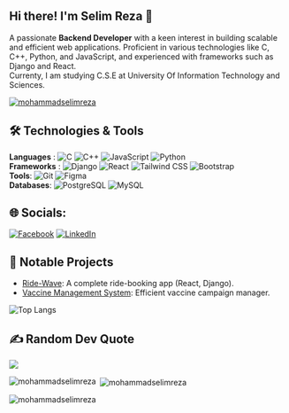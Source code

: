 ## Hi there! I'm Selim Reza 👋
A passionate **Backend Developer** with a keen interest in building scalable and efficient web applications. Proficient in various technologies like C, C++, Python, and JavaScript, and experienced with frameworks such as Django and React.<br> Currenty, I am studying C.S.E at University Of Information Technology and Sciences.

<p align="left"> <a href="https://github.com/ryo-ma/github-profile-trophy"><img src="https://github-profile-trophy.vercel.app/?username=mohammadselimreza" alt="mohammadselimreza" /></a> </p>

## 🛠️ Technologies & Tools

<p align="left">
  <strong>Languages</strong> :
  <img src="https://img.shields.io/badge/c-%2300599C.svg?style=flat-square&logo=c&logoColor=white" alt="C" />
  <img src="https://img.shields.io/badge/c++-%2300599C.svg?style=flat-square&logo=c%2B%2B&logoColor=white" alt="C++" />
  <img src="https://img.shields.io/badge/javascript-%23323330.svg?style=flat-square&logo=javascript&logoColor=%23F7DF1E" alt="JavaScript" />
  <img src="https://img.shields.io/badge/python-%2314354C.svg?style=flat-square&logo=python&logoColor=white" alt="Python" />
  <br>
  <strong>Frameworks</strong> :
  <img src="https://img.shields.io/badge/django-%23092E20.svg?style=flat-square&logo=django&logoColor=white" alt="Django" />
  <img src="https://img.shields.io/badge/react-%2320232a.svg?style=flat-square&logo=react&logoColor=%2361DAFB" alt="React" />
  <img src="https://img.shields.io/badge/tailwindcss-%2338B2AC.svg?style=flat-square&logo=tailwind-css&logoColor=white" alt="Tailwind CSS" />
  <img src="https://img.shields.io/badge/bootstrap-%23563D7C.svg?style=flat-square&logo=bootstrap&logoColor=white" alt="Bootstrap" />
  <br>
 <strong>Tools</strong>:
  <img src="https://img.shields.io/badge/git-%23F05032.svg?style=flat-square&logo=git&logoColor=white" alt="Git" />
  <img src="https://img.shields.io/badge/figma-%23F24E1E.svg?style=flat-square&logo=figma&logoColor=white" alt="Figma" />
  <br>
 <strong>Databases</strong>:
  <img src="https://img.shields.io/badge/postgresql-%23336791.svg?style=flat-square&logo=postgresql&logoColor=white" alt="PostgreSQL" />
  <img src="https://img.shields.io/badge/mysql-%2300f.svg?style=flat-square&logo=mysql&logoColor=white" alt="MySQL" />
</p>

## 🌐 Socials:
[![Facebook](https://img.shields.io/badge/Facebook-%231877F2.svg?logo=Facebook&logoColor=white)](https://facebook.com/https://www.facebook.com/srreza1999/) 
[![LinkedIn](https://img.shields.io/badge/LinkedIn-%230077B5.svg?logo=linkedin&logoColor=white)](https://linkedin.com/in/https://www.linkedin.com/in/selim-reza-a38a37318/) 

## 🚀 Notable Projects
- [Ride-Wave](https://github.com/mohammadSelimReza/Ride_wave_client): A complete ride-booking app (React, Django).
- [Vaccine Management System](https://github.com/mohammadSelimReza/Vaccine_Management_System): Efficient vaccine campaign manager.


![Top Langs](https://github-readme-stats.vercel.app/api/top-langs/?username=mohammadSelimReza&layout=compact)

## ✍️ Random Dev Quote
![](https://quotes-github-readme.vercel.app/api?type=horizontal&theme=radical)

<p><img align="left" src="https://github-readme-stats.vercel.app/api/top-langs?username=mohammadselimreza&show_icons=true&locale=en&layout=compact" alt="mohammadselimreza" /></p>

<p>&nbsp;<img align="center" src="https://github-readme-stats.vercel.app/api?username=mohammadselimreza&show_icons=true&locale=en" alt="mohammadselimreza" /></p>

<p><img align="center" src="https://github-readme-streak-stats.herokuapp.com/?user=mohammadselimreza&" alt="mohammadselimreza" /></p>
